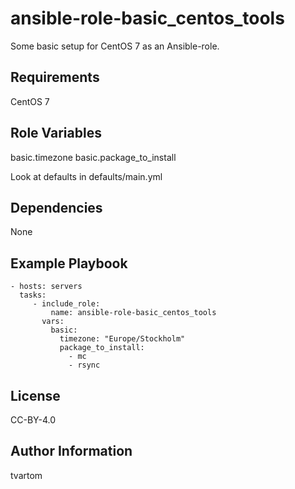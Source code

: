 ansible-role-basic_centos_tools
===============================

Some basic setup for CentOS 7 as an Ansible-role.

Requirements
------------

CentOS 7

Role Variables
--------------

basic.timezone
basic.package_to_install

Look at defaults in defaults/main.yml

Dependencies
------------

None

Example Playbook
----------------

    - hosts: servers
      tasks:
         - include_role:
             name: ansible-role-basic_centos_tools
           vars:
             basic:
               timezone: "Europe/Stockholm"
               package_to_install:
                 - mc
                 - rsync

License
-------

CC-BY-4.0

Author Information
------------------

tvartom

